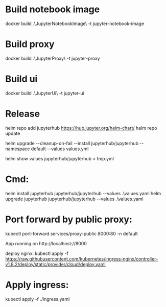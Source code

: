 # Build notebook image
docker build .\JupyterNotebookImage\ -t jupyter-notebook-image

# Build proxy
docker build .\JupyterProxy\ -t jupyter-proxy

# Build ui
docker build .\JupyterUi\ -t jupyter-ui

# Release

helm repo add jupyterhub https://hub.jupyter.org/helm-chart/
helm repo update

helm upgrade --cleanup-on-fail --install jupyterhub/jupyterhub --namespace default --values values.yml

helm show values jupyterhub/jupyterhub > tmp.yml

# Cmd:
helm install jupyterhub jupyterhub/jupyterhub --values .\values.yaml
helm upgrade jupyterhub jupyterhub/jupyterhub --values .\values.yaml

# Port forward by public proxy:
kubectl port-forward services/proxy-public 8000:80 -n default

App running on http://localhost://8000

deploy nginx:
kubectl apply -f https://raw.githubusercontent.com/kubernetes/ingress-nginx/controller-v1.8.2/deploy/static/provider/cloud/deploy.yaml

# Apply ingress:
kubectl apply -f ./ingress.yaml